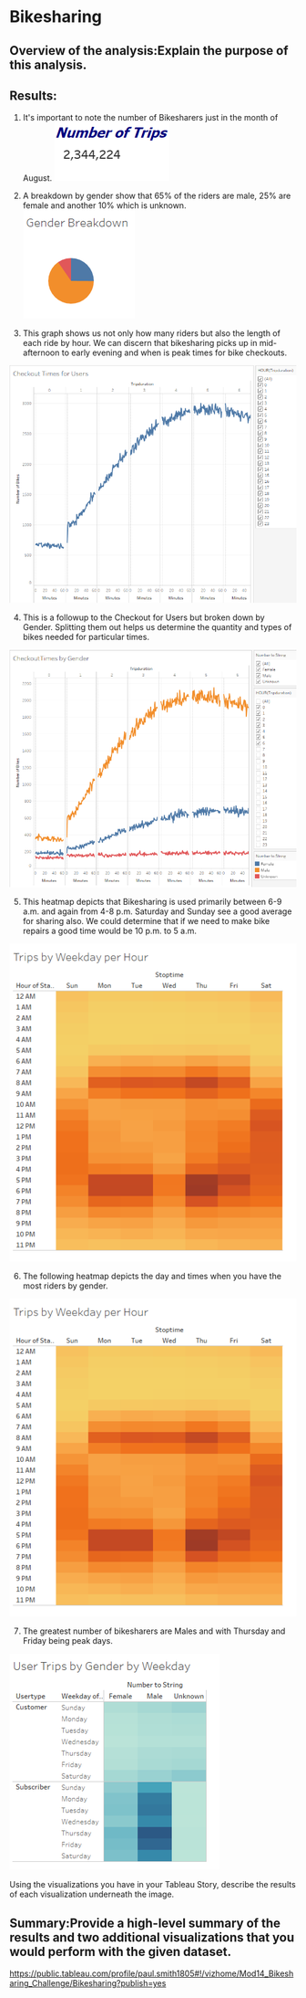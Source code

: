 # Bikesharing

## Overview of the analysis:Explain the purpose of this analysis.

## Results:

1. It's important to note the number of Bikesharers just in the month of August. ![](https://github.com/PJ427/Bikesharing/blob/main/Resources/Number_of_Trips.PNG)

2. A breakdown by gender show that 65% of the riders are male, 25% are female and another 10% which is unknown. 
![](https://github.com/PJ427/Bikesharing/blob/main/Resources/Gender_Breakdown.PNG)

3. This graph shows us not only how many riders but also the length of each ride by hour.  We can discern that bikesharing picks up in mid-afternoon to early evening and when is peak times for bike checkouts.

![](https://github.com/PJ427/Bikesharing/blob/main/Resources/Checkout_Times_by_Users.PNG)

4.  This is a followup to the Checkout for Users but broken down by Gender.  Splitting them out helps us determine the quantity and types of bikes needed for particular times.

![](https://github.com/PJ427/Bikesharing/blob/main/Resources/Checkout_Times_by_Gender.PNG)

5.  This heatmap depicts that Bikesharing is used primarily between 6-9 a.m. and again from 4-8 p.m.  Saturday and Sunday see a good average for sharing also.  We could determine that if we need to make bike repairs a good time would be 10 p.m. to 5 a.m.

![](https://github.com/PJ427/Bikesharing/blob/main/Resources/Trips_by_Weekdayper_Hour.PNG)

6. The following heatmap depicts the day and times when you have the most riders by gender.

![](https://github.com/PJ427/Bikesharing/blob/main/Resources/Trips_by_Weekdayper_Hour.PNG)

7.  The greatest number of bikesharers are Males and with Thursday and Friday being peak days.

![](https://github.com/PJ427/Bikesharing/blob/main/Resources/User_Trips_by_Gender_by_Weekday.PNG)

Using the visualizations you have in your Tableau Story, describe the results of each visualization underneath the image.

## Summary:Provide a high-level summary of the results and two additional visualizations that you would perform with the given dataset.

https://public.tableau.com/profile/paul.smith1805#!/vizhome/Mod14_Bikesharing_Challenge/Bikesharing?publish=yes
